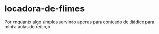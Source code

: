 # locadora-de-flimes
 Por enquanto algo simples servindo apenas para conteúdo de diádico para minha aulas de reforço 
